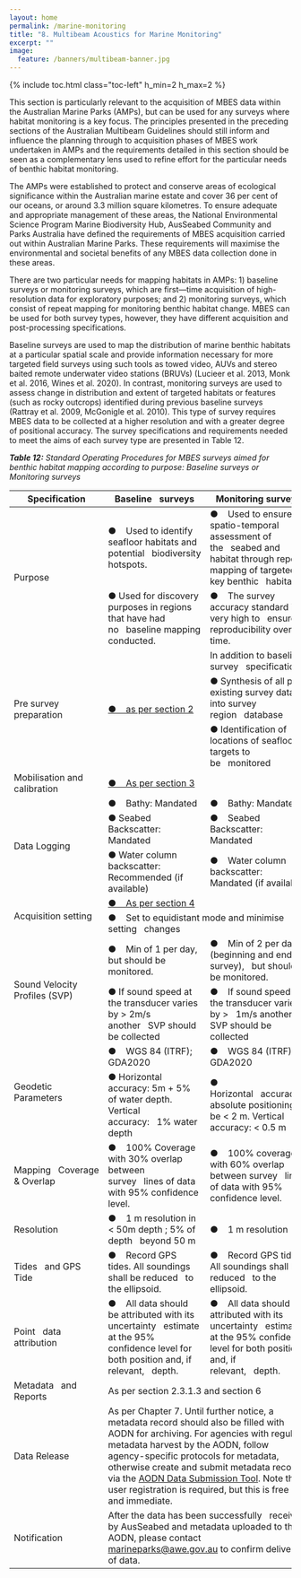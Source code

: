 ```yaml
---
layout: home
permalink: /marine-monitoring
title: "8. Multibeam Acoustics for Marine Monitoring"
excerpt: ""
image:
  feature: /banners/multibeam-banner.jpg
---
```

{% include toc.html class="toc-left" h_min=2 h_max=2 %}

This section is particularly relevant to the acquisition of MBES data within the Australian Marine Parks (AMPs), but can be used for any surveys where habitat monitoring is a key focus. The principles presented in the preceding sections of the Australian Multibeam Guidelines should still inform and influence the planning through to acquisition phases of MBES work undertaken in AMPs and the requirements detailed in this section should be seen as a complementary lens used to refine effort for the particular needs of benthic habitat monitoring.

The AMPs were established to protect and conserve areas of ecological significance within the Australian marine estate and cover 36 per cent of our oceans, or around 3.3 million square kilometres. To ensure adequate and appropriate management of these areas, the National Environmental Science Program Marine Biodiversity Hub, AusSeabed Community and Parks Australia have defined the requirements of MBES acquisition carried out within Australian Marine Parks. These requirements will maximise the environmental and societal benefits of any MBES data collection done in these areas.

There are two particular needs for mapping habitats in AMPs: 1) baseline surveys or monitoring surveys, which are first—time acquisition of high-resolution data for exploratory purposes; and 2) monitoring surveys, which consist of repeat mapping for monitoring benthic habitat change. MBES can be used for both survey types, however, they have different acquisition and post-processing specifications.

Baseline surveys are used to map the distribution of marine benthic habitats at a particular spatial scale and provide information necessary for more targeted field surveys using such tools as towed video, AUVs and stereo baited remote underwater video stations (BRUVs) (Lucieer et al. 2013, Monk et al. 2016, Wines et al. 2020). In contrast, monitoring surveys are used to assess change in distribution and extent of targeted habitats or features (such as rocky outcrops) identified during previous baseline surveys (Rattray et al. 2009, McGonigle et al. 2010). This type of survey requires MBES data to be collected at a higher resolution and with a greater degree of positional accuracy. The survey specifications and requirements needed to meet the aims of each survey type are presented in Table 12.



<em><strong>Table 12:</strong> Standard Operating Procedures for MBES surveys aimed for benthic habitat mapping according to purpose: Baseline surveys or Monitoring surveys</em>

<table>
<thead>
  <tr>
    <th>Specification</th>
    <th>Baseline&nbsp;&nbsp;&nbsp;surveys</th>
    <th> Monitoring surveys</th>
  </tr>
</thead>
<tbody>
  <tr>
    <td rowspan="2">Purpose</td>
    <td>●        &nbsp;&nbsp;&nbsp;Used to identify seafloor habitats and potential&nbsp;&nbsp;&nbsp;biodiversity hotspots.</td>
    <td>●        &nbsp;&nbsp;&nbsp;Used to ensure spatio-temporal assessment of the&nbsp;&nbsp;&nbsp;seabed and habitat through repeat mapping of targeted key benthic&nbsp;&nbsp;&nbsp;habitats. </td>
  </tr>
  <tr>
    <td>●         Used for discovery purposes in regions that have had no&nbsp;&nbsp;&nbsp;baseline mapping conducted.</td>
    <td>●        &nbsp;&nbsp;&nbsp;The survey accuracy standard is very high to&nbsp;&nbsp;&nbsp;ensure reproducibility over time.</td>
  </tr>
  <tr>
    <td rowspan="3">Pre survey preparation</td>
    <td rowspan="3"><a href="https://australian-multibeam-guidelines.github.io/pre-survey-planning">●        &nbsp;&nbsp;&nbsp;as per section 2</a></td>
    <td>In addition to baseline survey&nbsp;&nbsp;&nbsp;specifications:</td>
  </tr>
  <tr>
    <td>●         Synthesis of all pre-existing survey data into survey region&nbsp;&nbsp;&nbsp;database</td>
  </tr>
  <tr>
    <td>●         Identification of locations of seafloor targets to be&nbsp;&nbsp;&nbsp;monitored </td>
  </tr>
  <tr>
    <td rowspan="2">Mobilisation and calibration</td>
    <td colspan="2" rowspan="2"><a href="https://australian-multibeam-guidelines.github.io/mobilisation-calibration-validation">●        &nbsp;&nbsp;&nbsp;As per section 3</a></td>
  </tr>
  <tr>
  </tr>
  <tr>
    <td rowspan="3">Data Logging</td>
    <td>●        &nbsp;&nbsp;&nbsp;Bathy: Mandated</td>
    <td>●        &nbsp;&nbsp;&nbsp;Bathy: Mandated</td>
  </tr>
  <tr>
    <td>●         Seabed Backscatter: Mandated</td>
    <td>●        &nbsp;&nbsp;&nbsp;Seabed Backscatter: Mandated</td>
  </tr>
  <tr>
    <td>●         Water column backscatter: Recommended (if available)</td>
    <td>●        &nbsp;&nbsp;&nbsp;Water column backscatter: Mandated (if available)</td>
  </tr>
  <tr>
    <td rowspan="2">Acquisition setting</td>
    <td colspan="2"><a href="https://australian-multibeam-guidelines.github.io/acquisition">●        &nbsp;&nbsp;&nbsp;As per section 4 </a></td>
  </tr>
  <tr>
    <td colspan="2">●        &nbsp;&nbsp;&nbsp;Set to equidistant mode and minimise setting&nbsp;&nbsp;&nbsp;changes</td>
  </tr>
  <tr>
    <td rowspan="2">Sound Velocity Profiles (SVP)</td>
    <td>●        &nbsp;&nbsp;&nbsp;Min of 1 per day, but should be monitored.</td>
    <td>●        &nbsp;&nbsp;&nbsp;Min of 2 per day (beginning and end of survey),&nbsp;&nbsp;&nbsp;but should be monitored.</td>
  </tr>
  <tr>
    <td>●         If sound speed at the transducer varies by &gt; 2m/s another&nbsp;&nbsp;&nbsp;SVP should be collected</td>
    <td>●        &nbsp;&nbsp;&nbsp;If sound speed at the transducer varies by &gt;&nbsp;&nbsp;&nbsp;1m/s another SVP should be collected</td>
  </tr>
  <tr>
    <td rowspan="2">Geodetic Parameters</td>
    <td>●        &nbsp;&nbsp;&nbsp;WGS 84 (ITRF); GDA2020</td>
    <td>●        &nbsp;&nbsp;&nbsp;WGS 84 (ITRF); GDA2020</td>
  </tr>
  <tr>
    <td>●         Horizontal accuracy: 5m + 5% of water depth. Vertical accuracy:&nbsp;&nbsp;&nbsp;1% water depth</td>
    <td>●        &nbsp;&nbsp;&nbsp; Horizontal&nbsp;&nbsp;&nbsp;accuracy: absolute positioning to be &lt; 2 m. Vertical accuracy: &lt; 0.5 m</td>
  </tr>
  <tr>
    <td>Mapping&nbsp;&nbsp;&nbsp;Coverage &amp; Overlap</td>
    <td>●        &nbsp;&nbsp;&nbsp;100% Coverage with 30% overlap between survey&nbsp;&nbsp;&nbsp;lines of data with 95% confidence level.</td>
    <td>●        &nbsp;&nbsp;&nbsp;100% coverage with 60% overlap between survey&nbsp;&nbsp;&nbsp;lines of data with 95% confidence level.</td>
  </tr>
  <tr>
    <td>Resolution</td>
    <td>●        &nbsp;&nbsp;&nbsp;1 m resolution in &lt; 50m depth ; 5% of depth&nbsp;&nbsp;&nbsp;beyond 50 m</td>
    <td>●        &nbsp;&nbsp;&nbsp;1 m resolution </td>
  </tr>
  <tr>
    <td>Tides&nbsp;&nbsp;&nbsp;and GPS Tide</td>
    <td>●        &nbsp;&nbsp;&nbsp;Record GPS tides. All soundings shall be reduced&nbsp;&nbsp;&nbsp;to the ellipsoid.</td>
    <td>●        &nbsp;&nbsp;&nbsp;Record GPS tides. All soundings shall be reduced&nbsp;&nbsp;&nbsp;to the ellipsoid.</td>
  </tr>
  <tr>
    <td>Point&nbsp;&nbsp;&nbsp;data attribution</td>
    <td>●        &nbsp;&nbsp;&nbsp;All data should be attributed with its uncertainty&nbsp;&nbsp;&nbsp;estimate at the 95% confidence level for both position and, if relevant,&nbsp;&nbsp;&nbsp;depth.</td>
    <td>●        &nbsp;&nbsp;&nbsp;All data should be attributed with its uncertainty&nbsp;&nbsp;&nbsp;estimate at the 95% confidence level for both position and, if relevant,&nbsp;&nbsp;&nbsp;depth.</td>
  </tr>
  <tr>
    <td>Metadata&nbsp;&nbsp;&nbsp;and Reports</td>
    <td colspan="2">As per section 2.3.1.3 and section 6</td>
  </tr>
  <tr>
    <td>Data Release</td>
    <td colspan="2">As per Chapter 7. Until further notice, a metadata record should also be filled with AODN for archiving. For agencies with regular metadata harvest by the AODN, follow agency-specific protocols for metadata, otherwise create and submit metadata records via the <a href="https://metadataentry.aodn.org.au/submit/" target="_blank" rel="noopener noreferrer">AODN Data Submission Tool</a>. Note that user registration is   required, but this is free and immediate.</td>
  </tr>
  <tr>
    <td>Notification</td>
    <td colspan="2">After the data has been successfully&nbsp;&nbsp;&nbsp;received by AusSeabed and metadata uploaded to the AODN, please contact <a href="mailto:marineparks@awe.gov.au">marineparks@awe.gov.au</a> to confirm delivery of data.</td>
  </tr>
</tbody>
</table>